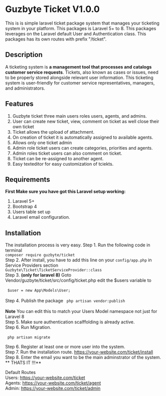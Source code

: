 # Guzbyte Ticket V1.0.0

This is is simple laravel ticket package system that manages your ticketing system in your platform. This packages is Laravel 5+ to 8.  This packages leverages on the Laravel default User and Authentication class. This packages has its own routes with prefix "/ticket".


## Description 

A ticketing system is **a management tool that processes and catalogs customer service requests**. Tickets, also known as cases or issues, need to be properly stored alongside relevant user information. This ticketing system is user-friendly for customer service representatives, managers, and administrators.

## Features
1. Guzbyte ticket three main users roles users, agents, and admins.
2. User can create new ticket, view, comment on ticket as well close their own ticket
3. Ticket allows the upload of attachment.
4. On creation of ticket it is automatically assigned to available agents.
5. Allows only one ticket admin
6. Admin role ticket users can create categories, priorities and agents.
7. Admin roles ticket users can also comment on ticket.
8. Ticket can be re-assigned to another agent.
9. Easy texteditor for easy customization of tciekts.
 
## Requirements
**First Make sure you have got this Laravel setup working:**
1. Laravel 5+
2. Bootstrap 4
3. Users table set up
4. Laravel email configuration.


## Installation
The installation process is very easy.
Step 1. Run the following code in terminal<br>
<code>composer require guzbyte/ticket</code> <br>
Step 2. After install, you have to add this line on your `config/app.php` in Service Providers section<br>
<code>Guzbyte\Ticket\TicketServiceProvider::class</code><br>
Step 3. **(only for laravel 8)** Goto Vendor/guzbyte/ticket/src/config/ticket.php  edit the $users variable to <br><br>
<code> 
	$user  = new App\Models\User;
</code>
<br>
<br>
Step 4. Publish the package
<code> 
	php artisan vendor:publish
</code>
<br>
<br>
**Note** You can edit this to match your Users Model namespace not just for Laravel 8<br>
Step 5. Make sure authentication scalffolding is already active.<br>
Step 6. Run Migration. <br><br>
<code> 
	php artisan migrate
</code>
<br>

Step 6. Register at least one or more user into the system.<br>
Step 7. Run the installation route. https://your-website.com/ticket/install<br>
Step 8. Enter the email you want to be the main adminstrator of the system.<br>
** THATS IT !!!**<br>

Default Routes<br>
Users: https://your-website.com/ticket<br>
Agents: https://your-website.com/ticket/agent<br>
Admin: https://your-website.com/ticket/admin<br>
